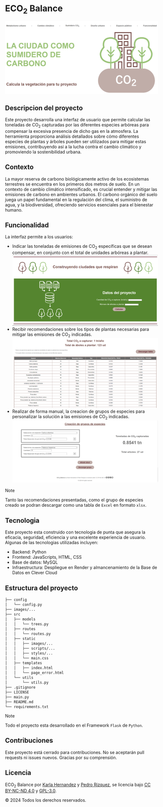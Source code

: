 # ECO<sub>2</sub> Balance
![img](images/font_page.png)

## Descripcion del proyecto
Este proyecto desarrolla una interfaz de usuario que permite calcular las toneladas de CO<sub>2</sub> capturadas por las diferentes especies arbóreas para compensar la excesiva presencia de dicho gas en la atmosfera. La herramienta proporciona análisis detallados sobre cómo diferentes especies de plantas y árboles pueden ser utilizados para mitigar estas emisiones, contribuyendo así a la lucha contra el cambio climático y promoviendo la sostenibilidad urbana.

## Contexto
La mayor reserva de carbono biológicamente activo de los ecosistemas terrestres se encuentra en los primeros dos metros de suelo. En un contexto de cambio climático intensificado, es crucial entender y mitigar las emisiones de carbono en ambientes urbanos. El carbono orgánico del suelo juega un papel fundamental en la regulación del clima, el suministro de agua, y la biodiversidad, ofreciendo servicios esenciales para el bienestar humano.

## Funcionalidad
La interfaz permite a los usuarios:
- Indicar las toneladas de emisiones de CO<sub>2</sub> específicas que se desean compensar, en conjunto con el total de unidades arbóreas a plantar.
![img](images/insert_data.png)
- Recibir recomendaciones sobre los tipos de plantas necesarias para mitigar las emisiones de CO<sub>2</sub> indicadas.
![img](images/table.png)
- Realizar de forma manual, la creacion de grupos de especies para personalizar la solución a las emisiones de CO<sub>2</sub> indicadas.
![img](images/group.png)

> [!NOTE]
> Tanto las recomendaciones presentadas, como el grupo de especies creado se podran descargar como una tabla de `Excel` en formato `xlsx`.

## Tecnologia
Este proyecto esta construido con tecnologia de punta que asegura la eficacia, seguridad, eficiencia y una excelente experiencia de usuario. Algunas de las tecnologias utilizadas incluyen:
- Backend: Python
- Frontend: JavaScripts, HTML, CSS
- Base de datos: MySQL
- Infraestructura: Despliegue en Render y almancenamiento de la Base de Datos en Clever Cloud

## Estructura del proyecto
```
├── config
│   └── config.py
├── images/...
├── src
│   ├── models
│   │   └── trees.py
│   ├── routes
│   │   └── routes.py
│   ├── static
│   │   ├── images/...
│   │   ├── scripts/...
│   │   ├── styles/...
│   │   └── main.css
│   ├── templates
│   │   ├── index.html
│   │   └── page_error.html
│   └── utils
│       └── utils.py
├── .gitignore
├── LICENSE
├── main.py
├── README.md
└── requirements.txt
```
> [!NOTE]
> Todo el proyecto esta desarrollado en el Framework `Flask` de `Python`.

## Contribuciones
Este proyecto está cerrado para contribuciones. No se aceptarán pull requests ni issues nuevos. Gracias por su comprensión.

## Licencia
<p xmlns:cc="http://creativecommons.org/ns#" xmlns:dct="http://purl.org/dc/terms/">ECO<sub>2</sub> Balance por <a rel="cc:attributionURL dct:creator" property="cc:attributionName" href="https://www.linkedin.com/in/karlam-hernandez/" target="_blank">Karla Hernandez</a> y <a rel="cc:attributionURL dct:creator" property="cc:attributionName" href="https://www.linkedin.com/in/pedro-rizquez/" target="_blank">Pedro Rizquez</a>, se licencia bajo <a href="https://creativecommons.org/licenses/by-nc-nd/4.0/?ref=chooser-v1" target="_blank" rel="license noopener noreferrer">CC BY-NC-ND 4.0</a> y <a href="https://www.gnu.org/licenses/gpl-3.0.html" target="_blank">GPL-3.0</a>.</p>
<p>© 2024 Todos los derechos reservados.</p>
